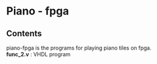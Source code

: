 # Piano - fpga
## Contents
piano-fpga is the programs for playing piano tiles on fpga.  
**func_2.v** : VHDL program

